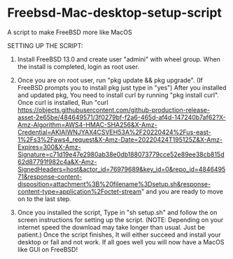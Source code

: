 # Freebsd-Mac-desktop-setup-script
A script to make FreeBSD more like MacOS




SETTING UP THE SCRIPT:
1. Install FreeBSD 13.0 and create user "admini" with wheel group. When the install is completed, login as root user.

2. Once you are on root user, run "pkg update && pkg upgrade". (If FreeBSD prompts you to install pkg just type in "yes") After you installed and updated pkg, You need to install curl by running "pkg install curl". Once curl is installed, Run "curl https://objects.githubusercontent.com/github-production-release-asset-2e65be/484649571/3f0279bf-f2a6-465d-af4d-147240b7af62?X-Amz-Algorithm=AWS4-HMAC-SHA256&X-Amz-Credential=AKIAIWNJYAX4CSVEH53A%2F20220424%2Fus-east-1%2Fs3%2Faws4_request&X-Amz-Date=20220424T195125Z&X-Amz-Expires=300&X-Amz-Signature=c71d19e47e2980ab38e0db188073779cce52e89ee38cb815d62d87791f982c4a&X-Amz-SignedHeaders=host&actor_id=76979689&key_id=0&repo_id=484649571&response-content-disposition=attachment%3B%20filename%3Dsetup.sh&response-content-type=application%2Foctet-stream" and you are ready to move on to the last step.

3. Once you installed the script, Type in "sh setup.sh" and follow the on screen instructions for setting up the script. (NOTE: Depending on your internet speed the download may take longer than usual. Just be patient.) Once the script finishes, It will either succeed and install your desktop or fail and not work. If all goes well you will now have a MacOS like GUI on FreeBSD!
